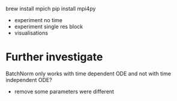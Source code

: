 brew install mpich
pip install mpi4py


* experiment no time
* experiment single res block
* visualisations

# Further investigate
BatchNorm only works with time dependent ODE and not with time independent ODE?


* remove some parameters were different
